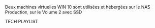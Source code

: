Deux machines virtuelles WIN 10 sont utilisées et hébergées sur le NAS Production, sur le Volume 2 avec SSD

TECH
PLAYLIST